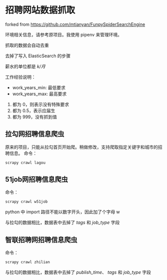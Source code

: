 # 招聘网站数据抓取
forked from https://github.com/mtianyan/FunpySpiderSearchEngine

环境相关信息，请参考原项目。我使用 pipenv 来管理环境。

抓取的数据会自动去重

去掉了写入 ElasticSearch 的步骤

薪水的单位都是 *k/月*

工作经验说明：
* work_years_min: 最低要求
* work_years_max: 最高要求

1. 都为 0，则表示没有特殊要求
2. 都为 0.5，表示应届生
3. 都为 999，没有抓到值


## 拉勾网招聘信息爬虫
原来的项目，只能从拉勾首页开始爬。稍做修改，支持爬取指定关键字和城市的招聘信息。
命令：
```bash
scrapy crawl lagou
```
##  51job网招聘信息爬虫
命令：
```bash
scrapy crawl w51job
```
python 中 import 路径不能以数字开头，因此加了个字母 w

与拉勾的数据相比，数据表中去掉了 *tags* 和 *job_type* 字段

##  智联招聘网招聘信息爬虫
命令：
```bash
scrapy crawl zhilian
```

与拉勾的数据相比，数据表中去掉了 *publish_time*、 *tags* 和 *job_type* 字段